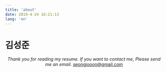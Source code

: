 ```yaml
---
title: 'about'
date: 2019-4-24 16:21:13
lang: 'en'
---
```


# 김성준

<div align="center">

_Thank you for reading my resume. If you want to contact me, Please send me an email._
<seongjooon@gmail.com>
</div>
